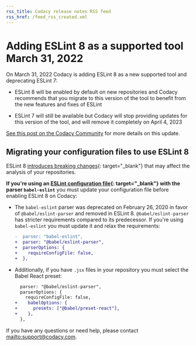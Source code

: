 ```yaml
---
rss_title: Codacy release notes RSS feed
rss_href: /feed_rss_created.xml
---
```


# Adding ESLint 8 as a supported tool March 31, 2022

On March 31, 2022 Codacy is adding ESLint 8 as a new supported tool and deprecating ESLint 7:

-   ESLint 8 will be enabled by default on new repositories and Codacy recommends that you migrate to this version of the tool to benefit from the new features and fixes of ESLint

-   ESLint 7 will still be available but Codacy will stop providing updates for this version of the tool, and will remove it completely on April 4, 2023

[See this post on the Codacy Community](https://community.codacy.com/t/introducing-eslint-version-8-on-our-platform/868) for more details on this update.

## Migrating your configuration files to use ESLint 8

ESLint 8 [introduces breaking changes](https://eslint.org/docs/8.0.0/user-guide/migrating-to-8.0.0){: target="_blank"} that may affect the analysis of your repositories.

**If you're using an [ESLint configuration file](https://eslint.org/docs/user-guide/configuring/configuration-files){: target="_blank"} with the parser `babel-eslint`** you must update your configuration file before enabling ESLint 8 on Codacy:

-   The `babel-eslint` parser was deprecated on February 26, 2020 in favor of `@babel/eslint-parser` and removed in ESLint 8. `@babel/eslint-parser` has stricter requirements compared to its predecessor. If you're using `babel-eslint` you must update it and relax the requirements:

    ```diff
    -  parser: "babel-eslint",
    +  parser: "@babel/eslint-parser",
    +  parserOptions: {
    +    requireConfigFile: false,
    +  },
    ```

-   Additionally, if you have `.jsx` files in your repository you must select the Babel React preset:

    ```diff
      parser: "@babel/eslint-parser",
      parserOptions: {
        requireConfigFile: false,
    +    babelOptions: {
    +      presets: ["@babel/preset-react"],
    +    },
      },
    ```

If you have any questions or need help, please contact <mailto:support@codacy.com>.
